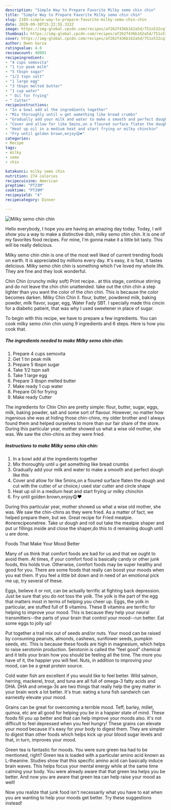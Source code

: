 ```yaml
---
description: "Simple Way to Prepare Favorite Milky semo chin chin"
title: "Simple Way to Prepare Favorite Milky semo chin chin"
slug: 2105-simple-way-to-prepare-favorite-milky-semo-chin-chin
date: 2020-09-30T15:22:55.332Z
image: https://img-global.cpcdn.com/recipes/af262f436b162a5d/751x532cq70/milky-semo-chin-chin-recipe-main-photo.jpg
thumbnail: https://img-global.cpcdn.com/recipes/af262f436b162a5d/751x532cq70/milky-semo-chin-chin-recipe-main-photo.jpg
cover: https://img-global.cpcdn.com/recipes/af262f436b162a5d/751x532cq70/milky-semo-chin-chin-recipe-main-photo.jpg
author: Owen Garza
ratingvalue: 4.6
reviewcount: 40991
recipeingredient:
- "4 cups semovita"
- "1 tin peak milk"
- "5 tbspn sugar"
- "1/2 tspn salt"
- "1 large egg"
- "3 tbspn melted butter"
- "1 cup water"
- " Oil for frying"
- " Cutter"
recipeinstructions:
- "In a bowl add al the ingredients together"
- "Mix thoroughly until u get aomething like bread crumbs"
- "Gradually add your milk and water to make a smooth and perfect dough like this"
- "Cover and allow for like 5mins,on a floured surface flaten the dough and cut with the cutter of ur choice,i used star cutter and circle shape"
- "Heat up oil in a medium heat and start frying ur milky chinchin"
- "Fry until golden brown,enjoy😋❤"
categories:
- Recipe
tags:
- milky
- semo
- chin

katakunci: milky semo chin 
nutrition: 274 calories
recipecuisine: American
preptime: "PT23M"
cooktime: "PT39M"
recipeyield: "4"
recipecategory: Dinner

---
```



![Milky semo chin chin](https://img-global.cpcdn.com/recipes/af262f436b162a5d/751x532cq70/milky-semo-chin-chin-recipe-main-photo.jpg)

Hello everybody, I hope you are having an amazing day today. Today, I will show you a way to make a distinctive dish, milky semo chin chin. It is one of my favorites food recipes. For mine, I'm gonna make it a little bit tasty. This will be really delicious.

Milky semo chin chin is one of the most well liked of current trending foods on earth. It is appreciated by millions every day. It's easy, it is fast, it tastes delicious. Milky semo chin chin is something which I've loved my whole life. They are fine and they look wonderful.

Chin Chin (crunchy milky soft) Print recipe.. at this stage, continue stirring and do not leave the chin chin unattended. take out the chin chin a step lighter than you want the color of the chin chin. This is because the color becomes darken. Milky Chin Chin ll. flour, butter, powdered milk, baking powder, milk flavor, sugar, egg, Water Fady SBT. I specially made this cincin for a diabetic patient, that was why I used sweetener in place of sugar.


To begin with this recipe, we have to prepare a few ingredients. You can cook milky semo chin chin using 9 ingredients and 6 steps. Here is how you cook that.

<!--inarticleads1-->

##### The ingredients needed to make Milky semo chin chin:

1. Prepare 4 cups semovita
1. Get 1 tin peak milk
1. Prepare 5 tbspn sugar
1. Take 1/2 tspn salt
1. Take 1 large egg
1. Prepare 3 tbspn melted butter
1. Make ready 1 cup water
1. Prepare  Oil for frying
1. Make ready  Cutter


The ingredients for Chin Chin are pretty simple: flour, butter, sugar, eggs, milk, baking powder, salt and some sort of flavour. However, no matter how ingenious she was at hiding those chin-chins, my older brother and I always found them and helped ourselves to more than our fair share of the store. During this particular year, mother showed us what a wise old mother, she was. We saw the chin-chins as they were fried. 

<!--inarticleads2-->

##### Instructions to make Milky semo chin chin:

1. In a bowl add al the ingredients together
1. Mix thoroughly until u get aomething like bread crumbs
1. Gradually add your milk and water to make a smooth and perfect dough like this
1. Cover and allow for like 5mins,on a floured surface flaten the dough and cut with the cutter of ur choice,i used star cutter and circle shape
1. Heat up oil in a medium heat and start frying ur milky chinchin
1. Fry until golden brown,enjoy😋❤


During this particular year, mother showed us what a wise old mother, she was. We saw the chin-chins as they were fried. As a matter of fact, we helped prepare them, but we. Great recipe for Fried meatpie. #onerecipeonetree. Take ur dough and roll out take the meatpie shaper and put ur fillings inside and close the shaper,do this to d remaining dough until u are done. 

Foods That Make Your Mood Better


Many of us think that comfort foods are bad for us and that we ought to avoid them. At times, if your comfort food is basically candy or other junk foods, this holds true. Otherwise, comfort foods may be super healthy and good for you. There are some foods that really can boost your moods when you eat them. If you feel a little bit down and in need of an emotional pick me up, try several of these.

Eggs, believe it or not, can be actually terrific at fighting back depression. Just be sure that you do not toss the yolk. The yolk is the part of the egg that matters most in terms of helping you cheer up. Eggs, the yolk in particular, are stuffed full of B vitamins. These B vitamins are terrific for helping to improve your mood. This is because they help your neural transmitters--the parts of your brain that control your mood--run better. Eat some eggs to jolly up!

Put together a trail mix out of seeds and/or nuts. Your mood can be raised by consuming peanuts, almonds, cashews, sunflower seeds, pumpkin seeds, etc. This is because these foods are high in magnesium, which helps to raise serotonin production. Serotonin is called the "feel good" chemical and it tells your brain how you should be feeling all the time. The more you have of it, the happier you will feel. Nuts, in addition to improving your mood, can be a great protein source.

Cold water fish are excellent if you would like to feel better. Wild salmon, herring, mackerel, trout, and tuna are all full of omega-3 fatty acids and DHA. DHA and omega-3s are two things that really help the grey matter in your brain work a lot better. It's true: eating a tuna fish sandwich can earnestly elevate your mood. 

Grains can be great for overcoming a terrible mood. Teff, barley, millet, quinoa, etc are all good for helping you be in a happier state of mind. These foods fill you up better and that can help improve your moods also. It's not difficult to feel depressed when you feel hungry! These grains can elevate your mood because it's easy for your body to digest them. They are simpler to digest than other foods which helps kick up your blood sugar levels and that, in turn, improves your mood.

Green tea is fantastic for moods. You were sure green tea had to be mentioned, right? Green tea is loaded with a particular amino acid known as L-theanine. Studies show that this specific amino acid can basically induce brain waves. This helps focus your mental energy while at the same time calming your body. You were already aware that that green tea helps you be better. And now you are aware that green tea can help raise your mood as well!

Now you realize that junk food isn't necessarily what you have to eat when you are wanting to help your moods get better. Try  these suggestions  instead!

